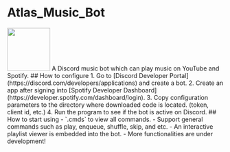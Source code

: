 # Atlas_Music_Bot
<img src="https://github.com/Rickaphile/Atlas_Music_Bot/blob/main/resrcs/Icon-modified.png" width="100" height="100">
A Discord music bot which can play music on YouTube and Spotify.
## How to configure
1. Go to [Discord Developer Portal](https://discord.com/developers/applications) and create a bot.
2. Create an app after signing into [Spotify Developer Dashboard](https://developer.spotify.com/dashboard/login).
3. Copy configuration parameters to the directory where downloaded code is located. (token, client id, etc.)
4. Run the program to see if the bot is active on Discord.
## How to start using
- `.cmds` to view all commands.
- Support general commands such as play, enqueue, shuffle, skip, and etc.
- An interactive playlist viewer is embedded into the bot.
- More functionalities are under development!
